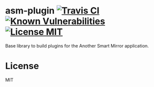 # asm-plugin [![Travis CI][1]][2] [![Known Vulnerabilities][3]][4] [![License MIT][5]][6]

Base library to build plugins for the Another Smart Mirror application.

# License

MIT

[1]: https://travis-ci.org/jreyes/asm-plugin.svg
[2]: https://travis-ci.org/jreyes/asm-plugin
[3]: https://snyk.io/test/github/jreyes/asm-plugin/badge.svg 
[4]: https://snyk.io/test/github/jreyes/asm-plugin
[5]: https://img.shields.io/badge/license-MIT-blue.svg
[6]: https://choosealicense.com/licenses/mit
